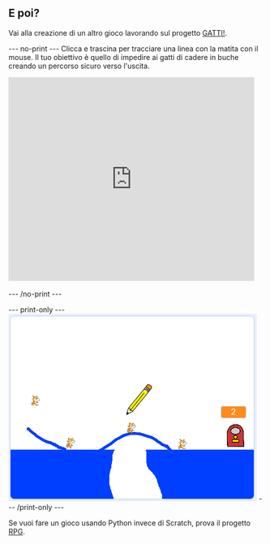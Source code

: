 ## E poi?

Vai alla creazione di un altro gioco lavorando sul progetto [GATTI!](https://projects.raspberrypi.org/en/projects/cats?utm_source=pathway&utm_medium=whatnext&utm_campaign=projects).

\--- no-print \--- Clicca e trascina per tracciare una linea con la matita con il mouse. Il tuo obiettivo è quello di impedire ai gatti di cadere in buche creando un percorso sicuro verso l'uscita.

<div class="scratch-preview">
  <iframe allowtransparency="true" width="485" height="402" src="https://scratch.mit.edu/projects/embed/253667883/?autostart=false" frameborder="0" scrolling="no"></iframe>
</div>

\--- /no-print \---

\--- print-only \--- ![Cats finished](images/cats-finished.png) \--- /print-only \---

Se vuoi fare un gioco usando Python invece di Scratch, prova il progetto [RPG](https://projects.raspberrypi.org/en/projects/rpg?utm_source=pathway&utm_medium=whatnext&utm_campaign=projects).
